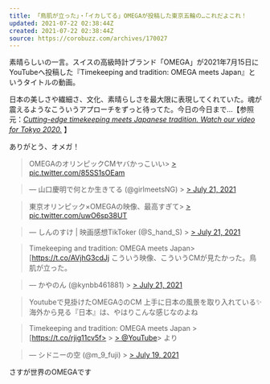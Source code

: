 ```yaml
---
title: 「鳥肌が立った」・「イカしてる」OMEGAが投稿した東京五輪の…これだよこれ！
updated: 2021-07-22 02:38:44Z
created: 2021-07-22 02:38:44Z
source: https://corobuzz.com/archives/170027
---
```


素晴らしいの一言。スイスの高級時計ブランド「OMEGA」が2021年7月15日にYouTubeへ投稿した『Timekeeping and tradition: OMEGA meets Japan』というタイトルの動画。

日本の美しさや繊細さ、文化、素晴らしさを最大限に表現してくれていた。魂が震えるようなこういうアプローチをずっと待ってた。今日の今日まで…【参照元：[*Cutting-edge timekeeping meets Japanese tradition. Watch our video for Tokyo 2020.*](https://twitter.com/omegawatches/status/1415974749180727297) 】

ありがとう、オメガ！

> OMEGAのオリンピックCMヤバかっこいい> [> pic.twitter.com/85SS1sOEam](https://t.co/85SS1sOEam)

> — 山口慶明で何とか生きてる (@girlmeetsNG) > [> July 21, 2021](https://twitter.com/girlmeetsNG/status/1417740154182242304?ref_src=twsrc%5Etfw)

> 東京オリンピック×OMEGAの映像、最高すぎて> [> pic.twitter.com/uwO6sp38UT](https://t.co/uwO6sp38UT)

> — しんのすけ | 映画感想TikToker (@S_hand_S) > [> July 21, 2021](https://twitter.com/S_hand_S/status/1417784730196406278?ref_src=twsrc%5Etfw)

> Timekeeping and tradition: OMEGA meets Japan> [https://t.co/AVjhG3cdJj
> こういう映像、こういうCMが見たかった。鳥肌が立った。

> — かやのん (@kynbb461881) > [> July 21, 2021](https://twitter.com/kynbb461881/status/1417825115065126914?ref_src=twsrc%5Etfw)

> Youtubeで見掛けたOMEGA⌚︎のCM
> 上手に日本の風景を取り入れている✨
> 海外から見る『日本』は、やはりこんな感じなのよね

> Timekeeping and tradition: OMEGA meets Japan > [https://t.co/rjig11cv5f>   > [> @YouTube](https://twitter.com/YouTube?ref_src=twsrc%5Etfw)> より

> — シドニーの空 (@m_9_fuji) > [> July 19, 2021](https://twitter.com/m_9_fuji/status/1417120189531844609?ref_src=twsrc%5Etfw)

さすが世界のOMEGAです